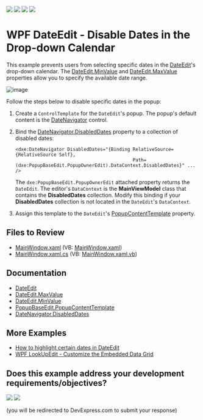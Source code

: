 <!-- default badges list -->
![](https://img.shields.io/endpoint?url=https://codecentral.devexpress.com/api/v1/VersionRange/128644715/24.2.1%2B)
[![](https://img.shields.io/badge/Open_in_DevExpress_Support_Center-FF7200?style=flat-square&logo=DevExpress&logoColor=white)](https://supportcenter.devexpress.com/ticket/details/T237950)
[![](https://img.shields.io/badge/📖_How_to_use_DevExpress_Examples-e9f6fc?style=flat-square)](https://docs.devexpress.com/GeneralInformation/403183)
[![](https://img.shields.io/badge/💬_Leave_Feedback-feecdd?style=flat-square)](#does-this-example-address-your-development-requirementsobjectives)
<!-- default badges end -->

# WPF DateEdit - Disable Dates in the Drop-down Calendar

This example prevents users from selecting specific dates in the [DateEdit](https://docs.devexpress.com/WPF/DevExpress.Xpf.Editors.DateEdit)'s drop-down calendar. The [DateEdit.MinValue](https://docs.devexpress.com/WPF/DevExpress.Xpf.Editors.DateEdit.MinValue) and [DateEdit.MaxValue](https://docs.devexpress.com/WPF/DevExpress.Xpf.Editors.DateEdit.MaxValue) properties allow you to specify the available date range.

![image](https://user-images.githubusercontent.com/65009440/210504092-67f8906c-3fe6-4b06-82a9-e8040d87c3c4.png)

Follow the steps below to disable specific dates in the popup:

1. Create a `ControlTemplate` for the `DateEdit`'s popup. The popup's default content is the [DateNavigator](https://docs.devexpress.com/WPF/DevExpress.Xpf.Editors.DateNavigator.DateNavigator) control.
2. Bind the [DateNavigator.DisabledDates](https://docs.devexpress.com/WPF/DevExpress.Xpf.Editors.DateNavigator.DateNavigator.DisabledDates) property to a collection of disabled dates:

   ```xaml
   <dxe:DateNavigator DisabledDates="{Binding RelativeSource={RelativeSource Self}, 
                                              Path=(dxe:PopupBaseEdit.PopupOwnerEdit).DataContext.DisabledDates}" ... />
   ```
   
   The `dxe:PopupBaseEdit.PopupOwnerEdit` attached property returns the `DateEdit`. The editor's `DataContext` is the **MainViewModel** class that contains the **DisabledDates** collection. Modify this binding if your **DisabledDates** collection is not located in the `DateEdit`'s `DataContext`.

3. Assign this template to the `DateEdit`'s [PopupContentTemplate](https://docs.devexpress.com/WPF/DevExpress.Xpf.Editors.PopupBaseEdit.PopupContentTemplate) property.

## Files to Review

* [MainWindow.xaml](./CS/WpfApplication241/MainWindow.xaml) (VB: [MainWindow.xaml](./VB/WpfApplication241/MainWindow.xaml))
* [MainWindow.xaml.cs](./CS/WpfApplication241/MainWindow.xaml.cs) (VB: [MainWindow.xaml.vb](./VB/WpfApplication241/MainWindow.xaml.vb))

## Documentation

* [DateEdit](https://docs.devexpress.com/WPF/DevExpress.Xpf.Editors.DateEdit)
* [DateEdit.MaxValue](https://docs.devexpress.com/WPF/DevExpress.Xpf.Editors.DateEdit.MaxValue)
* [DateEdit.MinValue](https://docs.devexpress.com/WPF/DevExpress.Xpf.Editors.DateEdit.MinValue)
* [PopupBaseEdit.PopupContentTemplate](https://docs.devexpress.com/WPF/DevExpress.Xpf.Editors.PopupBaseEdit.PopupContentTemplate)
* [DateNavigator.DisabledDates](https://docs.devexpress.com/WPF/DevExpress.Xpf.Editors.DateNavigator.DateNavigator.DisabledDates)

## More Examples

* [How to highlight certain dates in DateEdit](https://github.com/DevExpress-Examples/how-to-make-dateedit-highlight-certain-dates-like-in-datenavigator-e4231)
* [WPF LookUpEdit - Customize the Embedded Data Grid](https://github.com/DevExpress-Examples/wpf-lookupedit-customize-the-embedded-data-grid)
<!-- feedback -->
## Does this example address your development requirements/objectives?

[<img src="https://www.devexpress.com/support/examples/i/yes-button.svg"/>](https://www.devexpress.com/support/examples/survey.xml?utm_source=github&utm_campaign=wpf-dateedit-disable-dates-in-drop-down-calendar&~~~was_helpful=yes) [<img src="https://www.devexpress.com/support/examples/i/no-button.svg"/>](https://www.devexpress.com/support/examples/survey.xml?utm_source=github&utm_campaign=wpf-dateedit-disable-dates-in-drop-down-calendar&~~~was_helpful=no)

(you will be redirected to DevExpress.com to submit your response)
<!-- feedback end -->
